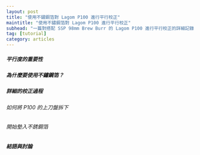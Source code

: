 ```yaml
---
layout: post
title: "使用不鏽鋼箔對 Lagom P100 進行平行校正"
maintitle: "使用不鏽鋼箔對 Lagom P100 進行平行校正"
subhead: "一篇對搭配 SSP 98mm Brew Burr 的 Lagom P100 進行平行校正的詳細記錄，不銹鋼箔極薄及不易被壓縮的特性使平行校正可以做得更為完美，最終達成了 chirp to lock 小於 20 microns 的幾近完美的平行度"
tag: [tutorial]
category: articles
---
```


##### 平行度的重要性

##### 為什麼要使用不鏽鋼箔？

##### 詳細的校正過程

###### 如何將 P100 的上刀盤拆下

###### 開始墊入不銹鋼箔

##### 結語與討論

